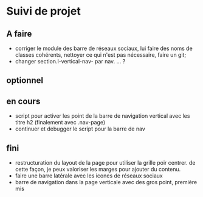 # Suivi de projet

## A faire
* corriger le module des barre de réseaux sociaux, lui faire des noms de classes cohérents, nettoyer ce qui n'est pas nécessaire, faire un git;
* changer section.l-vertical-nav- par nav. ... ?

## optionnel



## en cours
* script pour activer les point de la barre de navigation vertical avec les titre h2 (finalement avec .nav-page)
* continuer et debugger le script pour la barre de nav


## fini

* restructuration du layout de la page pour utiliser la grille poir centrer. de cette façon, je peux valoriser les marges pour ajouter du contenu.
* faire une barre latérale avec les icones de réseaux sociaux
* barre de navigation dans la page verticale avec des gros point, première mis